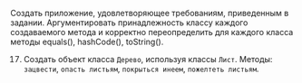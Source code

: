 Создать приложение, удовлетворяющее требованиям, приведенным в задании. 
Аргументировать принадлежность классу каждого создаваемого метода и корректно переопределить для каждого класса методы
equals(), hashCode(), toString().

17. Создать объект класса `Дерево`, используя классы `Лист`. Методы: `зацвести`, `опасть листьям`,
`покрыться инеем`, `пожелтеть листьям`.
